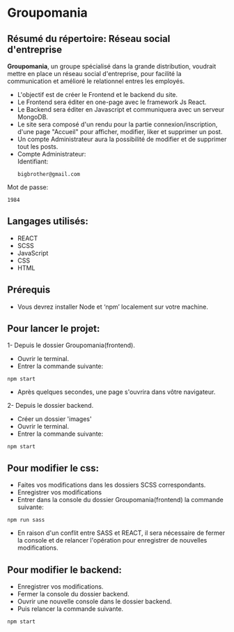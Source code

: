 # Groupomania

## Résumé du répertoire: Réseau social d'entreprise
__Groupomania__, un groupe spécialisé dans la grande distribution, voudrait mettre en place un réseau social d'entreprise, pour facilité la communication et amélioré le relationnel entres les employés.  
* L'objectif est de créer le Frontend et le backend du site.  
* Le Frontend sera éditer en one-page avec le framework Js React.  
* Le Backend sera éditer en Javascript et communiquera avec un serveur MongoDB.  
* Le site sera composé d'un rendu pour la partie connexion/inscription, d'une page "Accueil" pour afficher, modifier, liker et supprimer un post.  
* Un compte Administrateur aura la possibilité de modifier et de supprimer tout les posts.  
* Compte Administrateur:  
Identifiant:  
  ```
  bigbrother@gmail.com
  ```  
Mot de passe:
  ```
  1984
  ```

## Langages utilisés:
  * REACT 
  * SCSS
  * JavaScript
  * CSS
  * HTML

## Prérequis

  * Vous devrez installer Node et ‘npm’ localement sur votre machine.

## Pour lancer le projet:

  1- Depuis le dossier Groupomania(frontend).
  * Ouvrir le terminal.
  * Entrer la commande suivante:
  ```
  npm start
  ```
  * Après quelques secondes, une page s'ouvrira dans vôtre navigateur.
         
         
  2- Depuis le dossier backend.
  * Créer un dossier 'images'
  * Ouvrir le terminal.
  * Entrer la commande suivante:
  ```
  npm start
  ```
         
## Pour modifier le css:

  * Faites vos modifications dans les dossiers SCSS correspondants.
  * Enregistrer vos modifications 
  * Entrer dans la console du dossier Groupomania(frontend) la commande suivante:
  ```
  npm run sass
  ```
  * En raison d'un conflit entre SASS et REACT, il sera nécessaire de fermer la console et de relancer l'opération pour enregistrer de nouvelles modifications.
  
## Pour modifier le backend:

  * Enregistrer vos modifications.
  * Fermer la console du dossier backend.
  * Ouvrir une nouvelle console dans le dossier backend.
  * Puis relancer la commande suivante.
  ```
  npm start
  ```

